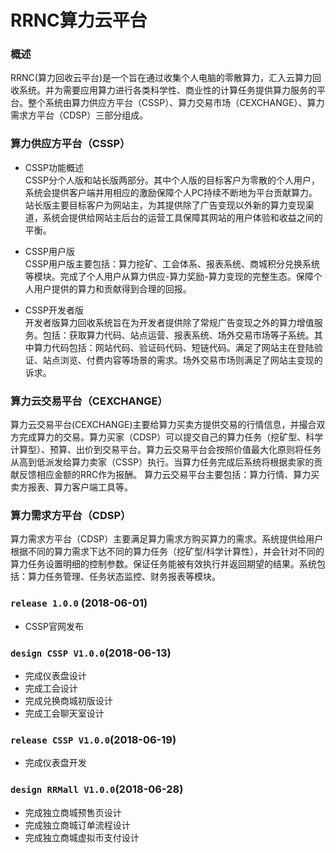 RRNC算力云平台
====

### 概述
RRNC(算力回收云平台)是一个旨在通过收集个人电脑的零散算力，汇入云算力回收系统。并为需要应用算力进行各类科学性、商业性的计算任务提供算力服务的平台。整个系统由算力供应方平台（CSSP）、算力交易市场（CEXCHANGE）、算力需求方平台（CDSP）三部分组成。

### 算力供应方平台（CSSP）

- CSSP功能概述  
CSSP分个人版和站长版两部分。其中个人版的目标客户为零散的个人用户，系统会提供客户端并用相应的激励保障个人PC持续不断地为平台贡献算力。站长版主要目标客户为网站主，为其提供除了广告变现以外新的算力变现渠道，系统会提供给网站主后台的运营工具保障其网站的用户体验和收益之间的平衡。

- CSSP用户版  
CSSP用户版主要包括：算力挖矿、工会体系、报表系统、商城积分兑换系统等模块。完成了个人用户从算力供应-算力奖励-算力变现的完整生态。保障个人用户提供的算力和贡献得到合理的回报。

- CSSP开发者版  
开发者版算力回收系统旨在为开发者提供除了常规广告变现之外的算力增值服务。包括：获取算力代码、站点运营、报表系统、场外交易市场等子系统。其中算力代码包括：网站代码、验证码代码、短链代码。满足了网站主在登陆验证、站点浏览、付费内容等场景的需求。场外交易市场则满足了网站主变现的诉求。

### 算力云交易平台（CEXCHANGE）

算力云交易平台(CEXCHANGE)主要给算力买卖方提供交易的行情信息，并撮合双方完成算力的交易。算力买家（CDSP）可以提交自己的算力任务（挖矿型、科学计算型）、预算、出价到交易平台。算力云交易平台会按照价值最大化原则将任务从高到低派发给算力卖家（CSSP）执行。当算力任务完成后系统将根据卖家的贡献反馈相应金额的RRC作为报酬。
算力云交易平台主要包括：算力行情、算力买卖方报表、算力客户端工具等。

### 算力需求方平台（CDSP）
算力需求方平台（CDSP）主要满足算力需求方购买算力的需求。系统提供给用户根据不同的算力需求下达不同的算力任务（挖矿型/科学计算性），并会针对不同的算力任务设置明细的控制参数。保证任务能被有效执行并返回期望的结果。系统包括：算力任务管理、任务状态监控、财务报表等模块。


### `release 1.0.0` (2018-06-01)
- CSSP官网发布
### `design CSSP V1.0.0`(2018-06-13)
- 完成仪表盘设计
- 完成工会设计
- 完成兑换商城初版设计
- 完成工会聊天室设计
### `release CSSP V1.0.0`(2018-06-19)
- 完成仪表盘开发
### `design RRMall V1.0.0`(2018-06-28)
- 完成独立商城预售页设计
- 完成独立商城订单流程设计
- 完成独立商城虚拟币支付设计
